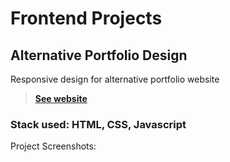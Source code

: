 # Frontend Projects

## Alternative Portfolio Design

Responsive design for alternative portfolio website

> [**See website**](https://alternate-portfolio.web.app/)

### Stack used: HTML, CSS, Javascript

Project Screenshots:

